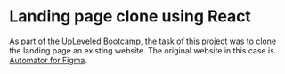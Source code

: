 # Landing page clone using React

As part of the UpLeveled Bootcamp, the task of this project was to clone the landing page an existing website.
The original website in this case is [Automator for Figma](https://automator.design).
